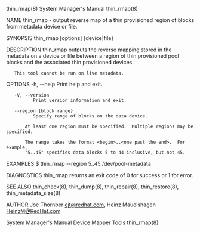 thin_rmap(8)                                                                               System Manager's Manual                                                                               thin_rmap(8)

NAME
       thin_rmap - output reverse map of a thin provisioned region of blocks from metadata device or file.

SYNOPSIS
       thin_rmap [options] {device|file}

DESCRIPTION
       thin_rmap outputs the reverse mapping stored in the metadata on a device or file between a region of thin provisioned pool blocks and the associated thin provisioned devices.

       This tool cannot be run on live metadata.

OPTIONS
       -h, --help
              Print help and exit.

       -V, --version
              Print version information and exit.

       --region {block range}
              Specify range of blocks on the data device.

           At least one region must be specified.  Multiple regions may be specified.

           The range takes the format <begin>..<one past the end>.  For example,
           "5..45" specifies data blocks 5 to 44 inclusive, but not 45.

EXAMPLES
       $ thin_rmap --region 5..45 /dev/pool-metadata

DIAGNOSTICS
       thin_rmap returns an exit code of 0 for success or 1 for error.

SEE ALSO
       thin_check(8), thin_dump(8), thin_repair(8), thin_restore(8), thin_metadata_size(8)

AUTHOR
       Joe Thornber <ejt@redhat.com>, Heinz Mauelshagen <HeinzM@RedHat.com>

System Manager's Manual                                                                      Device Mapper Tools                                                                                 thin_rmap(8)
